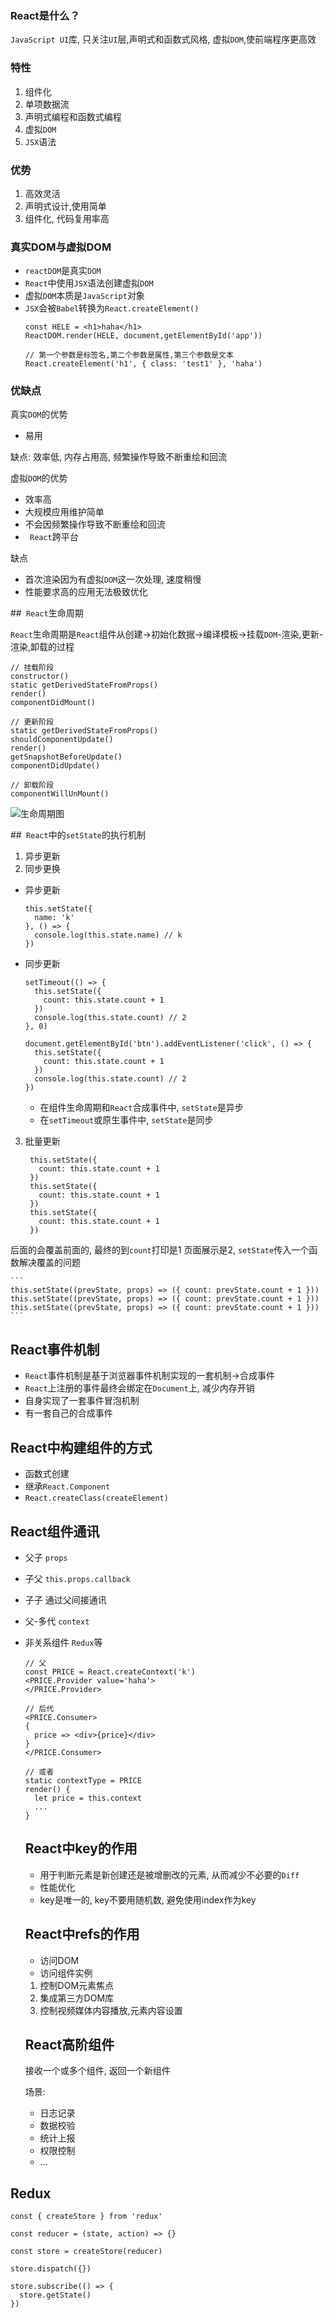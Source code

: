 ### React是什么？
  `JavaScript UI`库, 只关注`UI`层,声明式和函数式风格, 虚拟`DOM`,使前端程序更高效
   
### 特性
1. 组件化
2. 单项数据流
3. 声明式编程和函数式编程
4. 虚拟`DOM`
5. `JSX`语法
   
### 优势
1. 高效灵活
2. 声明式设计,使用简单
3. 组件化, 代码复用率高

### 真实DOM与虚拟DOM

- `reactDOM`是真实`DOM`
- `React`中使用`JSX`语法创建虚拟`DOM`
- 虚拟`DOM`本质是`JavaScript`对象
- `JSX`会被`Babel`转换为`React.createElement()`
  ```
  const HELE = <h1>haha</h1>
  ReactDOM.render(HELE, document,getElementById('app'))
  
  // 第一个参数是标签名,第二个参数是属性,第三个参数是文本
  React.createElement('h1', { class: 'test1' }, 'haha')
  
  ```

### 优缺点

  真实`DOM`的优势

  - 易用

  缺点: 效率低, 内存占用高, 频繁操作导致不断重绘和回流

  虚拟`DOM`的优势

  - 效率高 
  - 大规模应用维护简单
  - 不会因频繁操作导致不断重绘和回流
 - ` React`跨平台

  缺点
  - 首次渲染因为有虚拟`DOM`这一次处理, 速度稍慢
  - 性能要求高的应用无法极致优化
  

##` React`生命周期

`React`生命周期是`React`组件从创建->初始化数据->编译模板->挂载`DOM`-渲染,更新-渲染,卸载的过程

  ```
  // 挂载阶段
  constructor()
  static getDerivedStateFromProps()
  render()
  componentDidMount()

  // 更新阶段
  static getDerivedStateFromProps()
  shouldComponentUpdate()
  render()
  getSnapshotBeforeUpdate()
  componentDidUpdate()

  // 卸载阶段
  componentWillUnMount()

  ```

![生命周期图](./lifeCycle.png)

##` React`中的`setState`的执行机制

1. 异步更新
2. 同步更换

- 异步更新
  ```
  this.setState({
    name: 'k'
  }, () => {
    console.log(this.state.name) // k
  })
  ```
- 同步更新
  ```
  setTimeout(() => {
    this.setState({
      count: this.state.count + 1
    })
    console.log(this.state.count) // 2
  }, 0)

  document.getElementById('btn').addEventListener('click', () => {
    this.setState({
      count: this.state.count + 1
    })
    console.log(this.state.count) // 2
  })
  ```

  - 在组件生命周期和`React`合成事件中, `setState`是异步
  - 在`setTimeout`或原生事件中, `setState`是同步
3. 批量更新
   ```
    this.setState({
      count: this.state.count + 1
    })
    this.setState({
      count: this.state.count + 1
    })
    this.setState({
      count: this.state.count + 1
    })
   ``` 
  后面的会覆盖前面的, 最终的到`count`打印是1 页面展示是2, `setState`传入一个函数解决覆盖的问题

    ```
    this.setState((prevState, props) => ({ count: prevState.count + 1 }))
    this.setState((prevState, props) => ({ count: prevState.count + 1 }))
    this.setState((prevState, props) => ({ count: prevState.count + 1 }))
    ```

## React事件机制

- `React`事件机制是基于浏览器事件机制实现的一套机制->合成事件
- `React`上注册的事件最终会绑定在`Document`上, 减少内存开销
- 自身实现了一套事件冒泡机制
- 有一套自己的合成事件
  
## React中构建组件的方式

- 函数式创建
- 继承`React.Component`
- `React.createClass(createElement)`

## React组件通讯

- 父子 `props`
- 子父 `this.props.callback`
- 子子 通过父间接通讯
- 父-多代 `context`
- 非关系组件 `Redux`等
  ```
  // 父
  const PRICE = React.createContext('k')
  <PRICE.Provider value='haha'>
  </PRICE.Provider>

  // 后代
  <PRICE.Consumer>
  {
    price => <div>{price}</div>
  }
  </PRICE.Consumer>

  // 或者
  static contextType = PRICE
  render() {
    let price = this.context
    ...
  }
  ```

  ## React中key的作用

  - 用于判断元素是新创建还是被增删改的元素, 从而减少不必要的`Diff`
  - 性能优化
  - key是唯一的, key不要用随机数, 避免使用index作为key

  ## React中refs的作用
  - 访问DOM
  - 访问组件实例
  
  1. 控制DOM元素焦点
  2. 集成第三方DOM库
  3. 控制视频媒体内容播放,元素内容设置

  ## React高阶组件

  接收一个或多个组件, 返回一个新组件

  场景:
  - 日志记录
  - 数据校验
  - 统计上报
  - 权限控制
  - ...

## Redux

  ```
  const { createStore } from 'redux'

  const reducer = (state, action) => {}

  const store = createStore(reducer)

  store.dispatch({})
  
  store.subscribe(() => {
    store.getState()
  })
  ```
  


  

